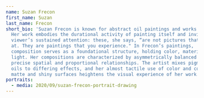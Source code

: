 ```yaml
---
name: Suzan Frecon
first_name: Suzan
last_name: Frecon
short_bio: 'Suzan Frecon is known for abstract oil paintings and works on paper.
  Her work embodies the durational activity of painting itself and invites the
  viewer’s sustained attention: these, she says, “are not pictures that you look
  at. They are paintings that you experience." In Frecon’s paintings,
  composition serves as a foundational structure, holding color, material, and
  light. Her compositions are characterized by asymmetrically balanced forms in
  precise spatial and proportional relationships. The artist mixes pigments and
  oils to differing effects, and her almost tactile use of color and contrasting
  matte and shiny surfaces heightens the visual experience of her work. '
portraits:
  - media: 2020/09/suzan-frecon-portrait-drawing
---
```

